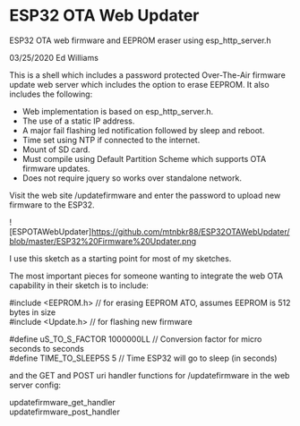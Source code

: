 # ESP32 OTA Web Updater

ESP32 OTA web firmware and EEPROM eraser using esp_http_server.h

03/25/2020 Ed Williams 

This is a shell which includes a password protected Over-The-Air firmware update 
web server which includes the option to erase EEPROM. It also includes the following:

  - Web implementation is based on esp_http_server.h.
  - The use of a static IP address.
  - A major fail flashing led notification followed by sleep and reboot.
  - Time set using NTP if connected to the internet.
  - Mount of SD card.
  - Must compile using Default Partition Scheme which supports OTA firmware updates.
  - Does not require jquery so works over standalone network.

Visit the web site <IP>/updatefirmware and enter the password to upload new firmware 
to the ESP32. 

![ESPOTAWebUpdater]https://github.com/mtnbkr88/ESP32OTAWebUpdater/blob/master/ESP32%20Firmware%20Updater.png

I use this sketch as a starting point for most of my sketches.

The most important pieces for someone wanting to integrate the web OTA capability in
their sketch is to include:

#include <EEPROM.h>  // for erasing EEPROM ATO, assumes EEPROM is 512 bytes in size  
#include <Update.h>  // for flashing new firmware  

#define uS_TO_S_FACTOR 1000000LL  // Conversion factor for micro seconds to seconds  
#define TIME_TO_SLEEP5S  5        // Time ESP32 will go to sleep (in seconds)  

and the GET and POST uri handler functions for /updatefirmware in the web server config:

updatefirmware_get_handler  
updatefirmware_post_handler  

